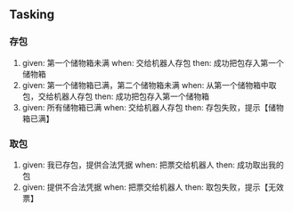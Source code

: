 ## Tasking
### 存包
1. given: 第一个储物箱未满 when: 交给机器人存包 then: 成功把包存入第一个储物箱
2. given: 第一个储物箱已满，第二个储物箱未满 when: 从第一个储物箱中取包，交给机器人存包 then: 成功把包存入第一个储物箱
3. given: 所有储物箱已满 when: 交给机器人存包 then: 存包失败，提示【储物箱已满】

### 取包
1. given: 我已存包，提供合法凭据 when: 把票交给机器人 then: 成功取出我的包
2. given: 提供不合法凭据 when: 把票交给机器人 then: 取包失败，提示【无效票】